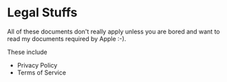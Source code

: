 # Legal Stuffs
All of these documents don't really apply unless you are bored and want to read my documents required by Apple :-).

These include
- Privacy Policy
- Terms of Service
